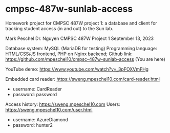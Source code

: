 # cmpsc-487w-sunlab-access
Homework project for CMPSC 487W project 1: a database and client for tracking student access (in and out) to the Sun lab.

Mark Peschel
Dr. Nguyen
CMPSC 487W
Project 1
September 13, 2023

Database system: MySQL (MariaDB for testing)
Programming language: HTML/CSS/JS frontend, PHP on Nginx backend;
Github link: https://github.com/mpeschel10/cmpsc-487w-sunlab-access (You are here)

YouTube demo: https://www.youtube.com/watch?v=_3pFOXVmFHg

Embedded card reader: https://sweng.mpeschel10.com/card-reader.html
* username: CardReader
* password: password

Access history: https://sweng.mpeschel10.com
Users: https://sweng.mpeschel10.com/user.html
* username: AzureDiamond
* password: hunter2
